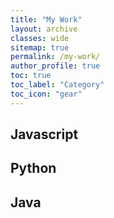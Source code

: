 ```yaml
---
title: "My Work"
layout: archive
classes: wide
sitemap: true
permalink: /my-work/
author_profile: true
toc: true
toc_label: "Category"
toc_icon: "gear"
---
```


## Javascript

## Python

## Java